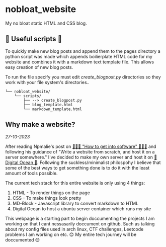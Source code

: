 # nobloat_website
My no bloat static HTML and CSS blog.

## 📨 Useful scripts 📨
To quickly make new blog posts and append them to the pages directory a python script was made which appends boilierplate HTML code for my website and combines it with a markdown text template file. This allows easy creation of new blog posts.

To run the file specify you must edit <em>create_blogpost.py</em> directories so they work with your file system's directories..

```
└── nobloat_website/
    └── scripts/
        ├── --> create_blogpost.py
        ├── blog_template.html
        └── markdown_template.html
```

## Why make a website?
<em>27-10-2023</em>

After reading Npmalie's post on [👨🏾‍💻 "How to get into software" 👨🏾‍💻](https://github.com/npmaile/blog/blob/main/posts/2.%20How%20to%20get%20into%20software.md) and following his guidance of "Write a website from 
scratch, and host it on a server somewhere." I've decided to make my own server and host it on [🐬 Digital Ocean 🐬](https://www.digitalocean.com/). Following the suckless/minimalist philospohy I believe that
some of the best ways to get something done is to do it with the least amount of tools possible. 

The current tech stack for this entire website is only using 4 things:
1. HTML - To render things on the page
2. CSS - To make things look pretty
3. MD-Block - Javascript library to convert markdown to HTML
4. Digital Ocean to host a ubuntu server container which runs my site

This webpage is a starting part to begin doccumenting the projects I am working on that I cant nessasarily doccument on github. Such as talking about my config files used in arch linux, CTF challenges, Leetcode 
problems I am working on etc.  😊 My entire tech journey will be doccumented 😊 